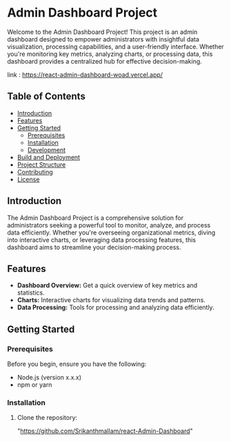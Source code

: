 # Admin Dashboard Project

Welcome to the Admin Dashboard Project! This project is an admin dashboard designed to empower administrators with insightful data visualization, processing capabilities, and a user-friendly interface. Whether you're monitoring key metrics, analyzing charts, or processing data, this dashboard provides a centralized hub for effective decision-making.

link : https://react-admin-dashboard-woad.vercel.app/

## Table of Contents

- [Introduction](#introduction)
- [Features](#features)
- [Getting Started](#getting-started)
  - [Prerequisites](#prerequisites)
  - [Installation](#installation)
  - [Development](#development)
- [Build and Deployment](#build-and-deployment)
- [Project Structure](#project-structure)
- [Contributing](#contributing)
- [License](#license)

## Introduction

The Admin Dashboard Project is a comprehensive solution for administrators seeking a powerful tool to monitor, analyze, and process data efficiently. Whether you're overseeing organizational metrics, diving into interactive charts, or leveraging data processing features, this dashboard aims to streamline your decision-making process.

## Features

- **Dashboard Overview:** Get a quick overview of key metrics and statistics.
- **Charts:** Interactive charts for visualizing data trends and patterns.
- **Data Processing:** Tools for processing and analyzing data efficiently.

## Getting Started

### Prerequisites

Before you begin, ensure you have the following:

- Node.js (version x.x.x)
- npm or yarn

### Installation

1. Clone the repository:

   "https://github.com/Srikanthmallam/react-Admin-Dashboard"

   
